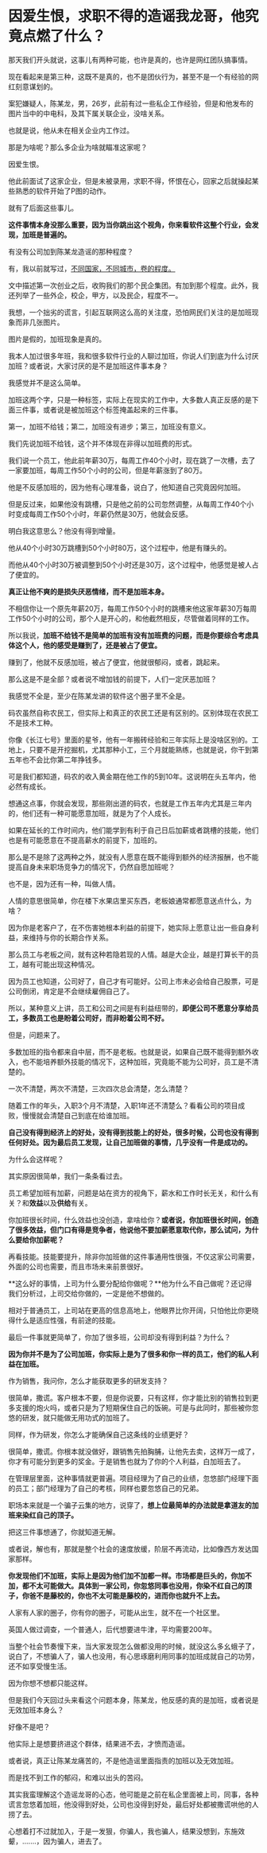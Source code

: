 # 因爱生恨，求职不得的造谣我龙哥，他究竟点燃了什么？
那天我们开头就说，这事儿有两种可能，也许是真的，也许是网红团队搞事情。

现在看起来是第三种，这既不是真的，也不是团伙行为，甚至不是一个有经验的网红刻意谋划的。

案犯嫌疑人，陈某龙，男，26岁，此前有过一些私企工作经验，但是和他发布的图片当中的中电科，及其下属关联企业，没啥关系。

也就是说，他从未在相关企业内工作过。

那是为啥呢？那么多企业为啥就瞄准这家呢？

因爱生恨。

他此前面试了这家企业，但是未被录用，求职不得，怀恨在心，回家之后就操起某些熟悉的软件开始了P图的动作。

就有了后面这些事儿。

**这件事情本身没那么重要，因为当你跳出这个视角，你来看软件这整个行业，会发现，加班是普遍的。**

有没有公司加到陈某龙造谣的那种程度？

有，我以前就写过，[不同国家，不同城市，卷的程度。](https://mp.weixin.qq.com/s?__biz=MzU0MjYwNDU2Mw==&mid=2247510270&idx=1&sn=a8a506448158f0f4168358a41027836e&chksm=fb1ac482cc6d4d9440c026075587289090431cfed30c7a4d331b77c2d13f57eb91e91cb6dd26&scene=21#wechat_redirect)

文中描述第一次创业之后，收购我们的那个民企集团。有加到那个程度。此外，我还列举了一些外企，校企，甲方，以及民企，程度不一。

我想，一个拙劣的谎言，引起互联网这么高的关注度，恐怕网民们关注的是加班现象而非几张图片。

图片是假的，加班现象是真的。

我本人加过很多年班，我和很多软件行业的人聊过加班，你说人们到底为什么讨厌加班？或者说，大家讨厌的是不是加班这件事本身？

我感觉并不是这么简单。

加班这两个字，只是一种标签，实际上在现实的工作中，大多数人真正反感的是下面三件事，或者说是被加班这个标签掩盖起来的三件事。

第一，加班不给钱；第二，加班没有进步；第三，加班没有意义。

我们先说加班不给钱，这个并不体现在非得以加班费的形式。

我们说一个员工，他此前年薪30万，每周工作40个小时，现在跳了一次槽，去了一家要加班，每周工作50个小时的公司，但是年薪涨到了80万。

他是不反感加班的，因为他有心理准备，说白了，他知道自己究竟因何加班。

但是反过来，如果他没有跳槽，只是他之前的公司忽然调整，从每周工作40个小时变成每周工作50个小时，年薪仍然是30万，他就会反感。

明白我这意思么？他没有得到增量。

他从40个小时30万跳槽到50个小时80万，这个过程中，他是有赚头的。

而他从40个小时30万被调整到50个小时还是30万，这个过程中，他感觉是被人占了便宜的。

**真正让他不爽的是损失厌恶情绪，而不是加班本身。**

不相信你让一个原先年薪20万，每周工作50个小时的跳槽来他这家年薪30万每周工作50个小时的公司，那个人是开心的，和他截然相反，尽管做着同样的工作。

所以我说，**加班不给钱不是简单的加班有没有加班费的问题，而是你要综合考虑具体这个人，他的感受是赚到了，还是被占了便宜。**

赚到了，他就不反感加班，被占了便宜，他就很郁闷，或者，跳起来。

那么这是不是全部？或者说不增加钱的前提下，人们一定厌恶加班？

我感觉不全是，至少在陈某龙讲的软件这个圈子里不全是。

码农虽然自称农民工，但实际上和真正的农民工还是有区别的。区别体现在农民工不是技术工种。

你像《长江七号》里面的星爷，他有一年搬砖经验和三年实际上是没啥区别的。工地上，只要不是开挖掘机，尤其那种小工，三个月就能熟练，也就是说，你干到第五年也不会比你第二年挣钱多。

可是我们都知道，码农的收入黄金期在他工作的5到10年。这说明在头五年内，他必然有成长。

想通这点事，你就会发现，那些刚出道的码农，也就是工作五年内尤其是三年内的，他们还有一种可能愿意加班，就是为了个人成长。

如果在延长的工作时间内，他们能学到有利于自己日后加薪或者跳槽的技能，他们也是有可能愿意在不提高薪水的前提下，加班的。

那么是不是除了这两种之外，就没有人愿意在既不能得到额外的经济报酬，也不能提高自身未来职场竞争力的情况下，仍然自愿加班呢？

也不是，因为还有一种，叫做人情。

人情的意思很简单，你在楼下水果店里买东西，老板娘通常都愿意送点什么，为啥？

因为你是老客户了，在不伤害她根本利益的前提下，她实际上愿意让出一些自身利益，来维持与你的长期合作关系。

那么员工与老板之间，就有这种若隐若现的人情。越是大企业，越是打算长干的员工，越有可能出现这种情况。

因为员工也知道，公司好了，自己才有可能好。公司上市未必会给自己股票，可是公司倒闭，肯定是不会继续雇佣自己了。

所以，某种意义上讲，员工和公司之间是有利益纽带的，**即便公司不愿意分享给员工，多数员工也是盼着公司好，而非盼着公司不好。**

但是，问题来了。

多数加班的指令都来自中层，而不是老板。也就是说，如果自己既不能得到额外收入，也不能培养额外技能的情况下，这种加班，究竟能不能为公司好，员工是不清楚的。

一次不清楚，两次不清楚，三次四次总会清楚，怎么清楚？

随着工作的年头，入职3个月不清楚，入职1年还不清楚么？看看公司的项目成败，慢慢就会清楚自己到底在给谁加班。

**自己没有得到经济上的好处，没有得到技能上的好处，很多时候，公司也没有得到任何好处。因为最后员工发现，让自己加班做的事情，几乎没有一件是成功的。**

为什么会这样呢？

其实原因很简单，我们一条条看过去。

员工希望加班有加薪，问题是站在资方的视角下，薪水和工作时长无关，和什么有关？和**效益**以及**供给**有关。

你加班很长时间，什么效益也没创造，拿啥给你？**或者说，你加班很长时间，创造了很多效益，但门口有得是竞争者，他说他不要加薪愿意取代你，那么试问，为什么要给你加薪呢？**

再看技能。技能要提升，除非你加班做的这件事通用性很强，不仅这家公司需要，外面的公司也需要，而且市场未来前景很好。

**这么好的事情，上司为什么要分配给你做呢？**他为什么不自己做呢？还记得我们分析过，上司交给你做的，一定是他不想做的。

相对于普通员工，上司站在更高的信息高地上，他眼界比你开阔，只怕他比你更晓得什么是适应性强，有前途的技能。

最后一件事就更简单了，你加了很多班，公司却没有得到利益？为什么？

**因为你并不是为了公司加班，你实际上是为了很多和你一样的员工，他们的私人利益在加班。**

作为销售，我问你，怎么才能获取更多的研发支持？

很简单，撒谎。客户根本不要，但是你说要，只有这样，你才能比别的销售拉到更多支援的炮火吗，或者只是为了短期保住自己的饭碗。可是与此同时，那些被你忽悠的研发，就只能做无用功式的加班了。

同样，作为研发，你怎么才能确保自己这条线的业绩更好？

很简单，撒谎。你根本就没做好，跟销售先拍胸脯，让他先去卖，这样万一成了，你才有可能分到更多的奖金。于是销售也就为了你的个人利益，白加班去了。

在管理层里面，这种事情就更普遍。项目经理为了自己的业绩，忽悠部门经理下面的员工；部门经理为了自己的考核，同样也要忽悠自己的兄弟。

职场本来就是一个骗子云集的地方，说穿了，**想上位最简单的办法就是拿道友的加班来染红自己的顶子。**

把这三件事想通了，你就知道无解。

或者说，解也有，那就是整个社会的速度放缓，阶层不再流动，比如像西方发达国家那样。

**你发现他们不加班，实际上是因为他们加不加都一样。市场都是巨头的，你加不加，都不太可能做大。具体到一家公司，你忽悠同事也没用，你染不红自己的顶子，你爸不是藤校的，你也不太可能是藤校的，进而你也就升不上去。**

人家有人家的圈子，你有你的圈子，可能从出生，就不在一个社区里。

英国人做过调查，一个普通人，后代想要进牛津，平均需要200年。

当整个社会节奏慢下来，当大家发现怎么做都没用的时候，就没这么多幺蛾子了，说白了，不想骗人了，骗人也没用，有心思琢磨利用同事的加班成就自己的功劳，还不如享受慢生活。

因为你想不想都只能这样。

但是我们今天回过头来看这个问题本身，陈某龙，他反感的真的是加班，或者说是无效加班本身么？

好像不是吧？

他实际上是想要挤进这个群体，结果进不去，才愤而造谣。

或者说，真正让陈某龙痛苦的，不是他造谣里面指责的加班以及无效加班。

而是找不到工作的郁闷，和难以出头的苦闷。

其实我蛮理解这个造谣龙哥的心态，他可能是之前在私企里面被上司，同事，各种谎言忽悠着加班，他没得到好处，公司也没得到好处，最后好处都被撒谎哄他的人捞了去。

心想着打不过就加入，于是一发狠，你骗人，我也骗人，结果没想到，东施效颦，.......，因为骗人，进去了。